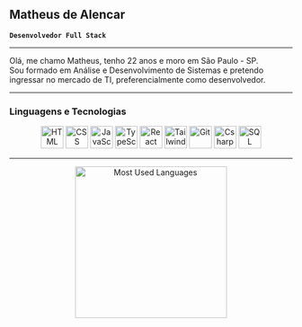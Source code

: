 ## Matheus de Alencar  

**`Desenvolvedor Full Stack`**

---

Olá, me chamo Matheus, tenho 22 anos e moro em São Paulo - SP.  
Sou formado em Análise e Desenvolvimento de Sistemas e pretendo ingressar no mercado de TI, preferencialmente como desenvolvedor.

---

### Linguagens e Tecnologias
<p align="center">
  <img alt="HTML" title="HTML" width="40" src="https://cdn.jsdelivr.net/gh/devicons/devicon@latest/icons/html5/html5-original.svg"/>
  <img alt="CSS" title="CSS" width="40" src="https://cdn.jsdelivr.net/gh/devicons/devicon@latest/icons/css3/css3-original.svg"/>
  <img alt="JavaScript" title="JavaScript" width="40" src="https://cdn.jsdelivr.net/gh/devicons/devicon@latest/icons/javascript/javascript-original.svg"/>
  <img alt="TypeScript" title="TypeScript" width="40" src="https://cdn.jsdelivr.net/gh/devicons/devicon@latest/icons/typescript/typescript-original.svg"/>
  <img alt="React" title="React" width="40" src="https://cdn.jsdelivr.net/gh/devicons/devicon@latest/icons/react/react-original.svg"/>
  <img alt="Tailwind" title="Tailwind" width="40" src="https://cdn.jsdelivr.net/gh/devicons/devicon@latest/icons/tailwindcss/tailwindcss-original.svg"/>
  <img alt="Git" title="Git" width="40" src="https://cdn.jsdelivr.net/gh/devicons/devicon@latest/icons/git/git-original.svg"/>
  <img alt="Csharp" title="Csharp" width="40" src="https://cdn.jsdelivr.net/gh/devicons/devicon@latest/icons/csharp/csharp-original.svg"/>
  <img alt="SQL Server" title="SQL Server" width="40" src="https://cdn.jsdelivr.net/gh/devicons/devicon@latest/icons/microsoftsqlserver/microsoftsqlserver-original-wordmark.svg"/>
</p>

---

<p align="center">
  <img 
    alt="Most Used Languages"
    src="https://github-readme-stats.vercel.app/api/top-langs/?username=MatheusDAGl&theme=dark&layout=compact&langs_count=8"
    height="270"
  />
</p>
